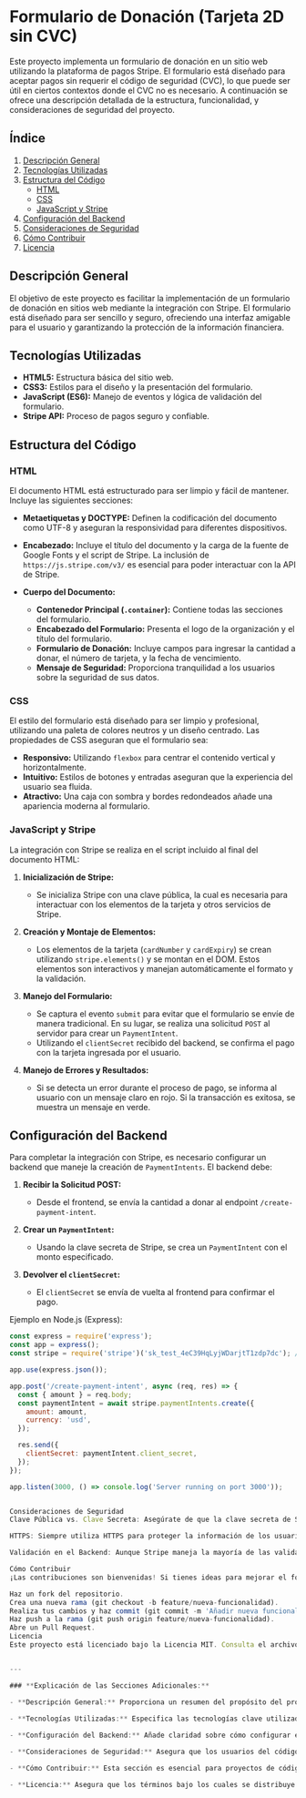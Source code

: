 # Formulario de Donación (Tarjeta 2D sin CVC)

Este proyecto implementa un formulario de donación en un sitio web utilizando la plataforma de pagos Stripe. El formulario está diseñado para aceptar pagos sin requerir el código de seguridad (CVC), lo que puede ser útil en ciertos contextos donde el CVC no es necesario. A continuación se ofrece una descripción detallada de la estructura, funcionalidad, y consideraciones de seguridad del proyecto.

## Índice

1. [Descripción General](#descripción-general)
2. [Tecnologías Utilizadas](#tecnologías-utilizadas)
3. [Estructura del Código](#estructura-del-código)
   - [HTML](#html)
   - [CSS](#css)
   - [JavaScript y Stripe](#javascript-y-stripe)
4. [Configuración del Backend](#configuración-del-backend)
5. [Consideraciones de Seguridad](#consideraciones-de-seguridad)
6. [Cómo Contribuir](#cómo-contribuir)
7. [Licencia](#licencia)

## Descripción General

El objetivo de este proyecto es facilitar la implementación de un formulario de donación en sitios web mediante la integración con Stripe. El formulario está diseñado para ser sencillo y seguro, ofreciendo una interfaz amigable para el usuario y garantizando la protección de la información financiera.

## Tecnologías Utilizadas

- **HTML5:** Estructura básica del sitio web.
- **CSS3:** Estilos para el diseño y la presentación del formulario.
- **JavaScript (ES6):** Manejo de eventos y lógica de validación del formulario.
- **Stripe API:** Proceso de pagos seguro y confiable.

## Estructura del Código

### HTML

El documento HTML está estructurado para ser limpio y fácil de mantener. Incluye las siguientes secciones:

- **Metaetiquetas y DOCTYPE:** Definen la codificación del documento como UTF-8 y aseguran la responsividad para diferentes dispositivos.
  
- **Encabezado:** Incluye el título del documento y la carga de la fuente de Google Fonts y el script de Stripe. La inclusión de `https://js.stripe.com/v3/` es esencial para poder interactuar con la API de Stripe.

- **Cuerpo del Documento:**
  - **Contenedor Principal (`.container`):** Contiene todas las secciones del formulario.
  - **Encabezado del Formulario:** Presenta el logo de la organización y el título del formulario.
  - **Formulario de Donación:** Incluye campos para ingresar la cantidad a donar, el número de tarjeta, y la fecha de vencimiento.
  - **Mensaje de Seguridad:** Proporciona tranquilidad a los usuarios sobre la seguridad de sus datos.

### CSS

El estilo del formulario está diseñado para ser limpio y profesional, utilizando una paleta de colores neutros y un diseño centrado. Las propiedades de CSS aseguran que el formulario sea:

- **Responsivo:** Utilizando `flexbox` para centrar el contenido vertical y horizontalmente.
- **Intuitivo:** Estilos de botones y entradas aseguran que la experiencia del usuario sea fluida.
- **Atractivo:** Una caja con sombra y bordes redondeados añade una apariencia moderna al formulario.

### JavaScript y Stripe

La integración con Stripe se realiza en el script incluido al final del documento HTML:

1. **Inicialización de Stripe:**
   - Se inicializa Stripe con una clave pública, la cual es necesaria para interactuar con los elementos de la tarjeta y otros servicios de Stripe.
   
2. **Creación y Montaje de Elementos:**
   - Los elementos de la tarjeta (`cardNumber` y `cardExpiry`) se crean utilizando `stripe.elements()` y se montan en el DOM. Estos elementos son interactivos y manejan automáticamente el formato y la validación.

3. **Manejo del Formulario:**
   - Se captura el evento `submit` para evitar que el formulario se envíe de manera tradicional. En su lugar, se realiza una solicitud `POST` al servidor para crear un `PaymentIntent`.
   - Utilizando el `clientSecret` recibido del backend, se confirma el pago con la tarjeta ingresada por el usuario.

4. **Manejo de Errores y Resultados:**
   - Si se detecta un error durante el proceso de pago, se informa al usuario con un mensaje claro en rojo. Si la transacción es exitosa, se muestra un mensaje en verde.

## Configuración del Backend

Para completar la integración con Stripe, es necesario configurar un backend que maneje la creación de `PaymentIntents`. El backend debe:

1. **Recibir la Solicitud POST:** 
   - Desde el frontend, se envía la cantidad a donar al endpoint `/create-payment-intent`.
   
2. **Crear un `PaymentIntent`:**
   - Usando la clave secreta de Stripe, se crea un `PaymentIntent` con el monto especificado.

3. **Devolver el `clientSecret`:**
   - El `clientSecret` se envía de vuelta al frontend para confirmar el pago.

Ejemplo en Node.js (Express):

```javascript
const express = require('express');
const app = express();
const stripe = require('stripe')('sk_test_4eC39HqLyjWDarjtT1zdp7dc'); // Reemplaza con tu clave secreta

app.use(express.json());

app.post('/create-payment-intent', async (req, res) => {
  const { amount } = req.body;
  const paymentIntent = await stripe.paymentIntents.create({
    amount: amount,
    currency: 'usd',
  });

  res.send({
    clientSecret: paymentIntent.client_secret,
  });
});

app.listen(3000, () => console.log('Server running on port 3000'));


Consideraciones de Seguridad
Clave Pública vs. Clave Secreta: Asegúrate de que la clave secreta de Stripe nunca se exponga en el frontend. Esta clave debe manejarse exclusivamente en el servidor.

HTTPS: Siempre utiliza HTTPS para proteger la información de los usuarios durante la transmisión.

Validación en el Backend: Aunque Stripe maneja la mayoría de las validaciones, es crucial asegurarse de que el backend también valide los datos recibidos.

Cómo Contribuir
¡Las contribuciones son bienvenidas! Si tienes ideas para mejorar el formulario o encuentras algún error, sigue estos pasos para contribuir:

Haz un fork del repositorio.
Crea una nueva rama (git checkout -b feature/nueva-funcionalidad).
Realiza tus cambios y haz commit (git commit -m 'Añadir nueva funcionalidad').
Haz push a la rama (git push origin feature/nueva-funcionalidad).
Abre un Pull Request.
Licencia
Este proyecto está licenciado bajo la Licencia MIT. Consulta el archivo LICENSE para más detalles.


---

### **Explicación de las Secciones Adicionales:**

- **Descripción General:** Proporciona un resumen del propósito del proyecto, en este caso, la implementación de un formulario de donación utilizando Stripe.
  
- **Tecnologías Utilizadas:** Especifica las tecnologías clave utilizadas en el proyecto para que los desarrolladores sepan qué esperar.

- **Configuración del Backend:** Añade claridad sobre cómo configurar el servidor backend necesario para completar las transacciones con Stripe.

- **Consideraciones de Seguridad:** Asegura que los usuarios del código comprendan las mejores prácticas de seguridad.

- **Cómo Contribuir:** Esta sección es esencial para proyectos de código abierto, ya que invita a otros desarrolladores a participar y mejorar el proyecto.

- **Licencia:** Asegura que los términos bajo los cuales se distribuye el código sean claros.
